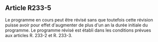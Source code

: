 ## Article R233-5

Le programme en cours peut être révisé sans que toutefois cette révision puisse avoir pour effet d'augmenter
de plus d'un an la durée initiale du programme. Le programme révisé est établi dans les conditions prévues
aux articles R. 233-2 et R. 233-3.

